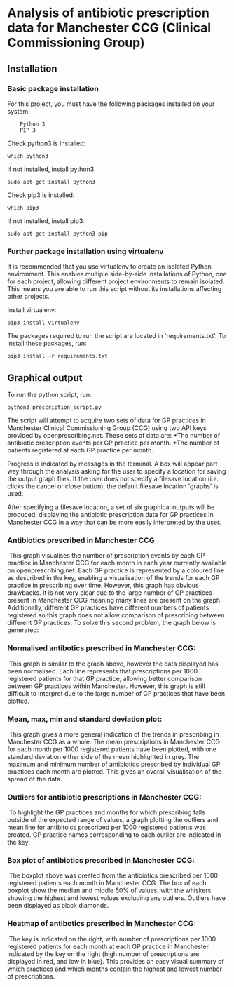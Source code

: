 # Analysis of antibiotic prescription data for Manchester CCG (Clinical Commissioning Group)


## Installation

### Basic package installation

For this project, you must have the following packages installed on your system:
```
    Python 3
    PIP 3
```
Check python3 is installed:
```
which python3
```
If not installed, install python3:
```
sudo apt-get install python3
```
Check pip3 is installed:
```
which pip3
```
If not installed, install pip3:
```
sudo apt-get install python3-pip
```

### Further package installation using virtualenv

It is recommended that you use virtualenv to create an isolated Python environment. This enables multiple side-by-side installations of Python, one for each project, allowing different project environments to remain isolated. This means you are able to run this script without its installations affecting other projects. 

Install virtualenv:
```
pip3 install virtualenv
```

The packages required to run the script are located in 'requirements.txt'. To install these packages, run:
```
pip3 install -r requirements.txt
```

## Graphical output

To run the python script, run:
```
python3 prescription_script.py
```
The script will attempt to acquire two sets of data for GP practices in Manchester Clinical Commissioning Group (CCG) using two API keys provided by openprescribing.net. These sets of data are: 
*The number of antibiotic prescription events per GP practice per month. 
*The number of patients registered at each GP practice per month.

Progress is indicated by messages in the terminal. A box will appear part way through the analysis asking for the user to specify a location for saving the output graph files. If the user does not specify a filesave location (i.e. clicks the cancel or close button), the default filesave location 'graphs' is used. 

After specifying a filesave location, a set of six graphical outputs will be produced, displaying the antibiotic prescription data for GP practices in Manchester CCG in a way that can be more easily interpreted by the user. 

### Antibiotics prescribed in Manchester CCG
![]()
This graph visualises the number of prescription events by each GP practice in Manchester CCG for each month in each year currently available on openprescribing.net. Each GP practice is represented by a coloured line as described in the key, enabling a visualisation of the trends for each GP practice in prescribing over time. However, this graph has obvious drawbacks. It is not very clear due to the large number of GP practices present in Manchester CCG meaning many lines are present on the graph. Additionally, different GP practices have different numbers of patients registered so this graph does not allow comparison of prescribing between different GP practices. To solve this second problem, the graph below is generated:

### Normalised antibotics prescribed in Manchester CCG:
![]()
This graph is similar to the graph above, however the data displayed has been normalised. Each line represents that prescriptions per 1000 registered patients for that GP practice, allowing better comparison between GP practices within Manchester. However, this graph is still difficult to interpret due to the large number of GP practices that have been plotted. 

### Mean, max, min and standard deviation plot:
![]()
This graph gives a more general indication of the trends in prescribing in Manchester CCG as a whole. The mean prescriptions in Manchester CCG for each month per 1000 registered patients have been plotted, with one standard deviation either side of the mean highlighted in grey. The maximum and minimum number of antibiotics prescribed by individual GP practices each month are plotted. This gives an overall visualisation of the spread of the data. 

### Outliers for antibiotic prescriptions in Manchester CCG:
![]()
To highlight the GP practices and months for which prescribing falls outside of the expected range of values, a graph plotting the outliers and mean line for antibitoics prescribed per 1000 registered patients was created. GP practice names corresponding to each outlier are indicated in the key. 

### Box plot of antibiotics prescribed in Manchester CCG:
![]() 
The boxplot above was created from the antibiotics prescribed per 1000 registered patients each month in Manchester CCG. The box of each boxplot show the median and middle 50% of values, with the whiskers showing the highest and lowest values excluding any outliers. Outliers have been displayed as black diamonds. 

### Heatmap of antibotics prescribed in Manchester CCG:
![]()
The key is indicated on the right, with number of prescriptions per 1000 registered patients for each month at each GP practice in Manchester indicated by the key on the right (high number of prescriptions are displayed in red, and low in blue). This provides an easy visual summary of which practices and which months contain the highest and lowest number of prescriptions. 
